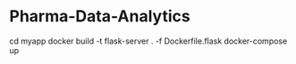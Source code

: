 # Pharma-Data-Analytics

cd myapp
docker build -t flask-server . -f Dockerfile.flask
docker-compose up
